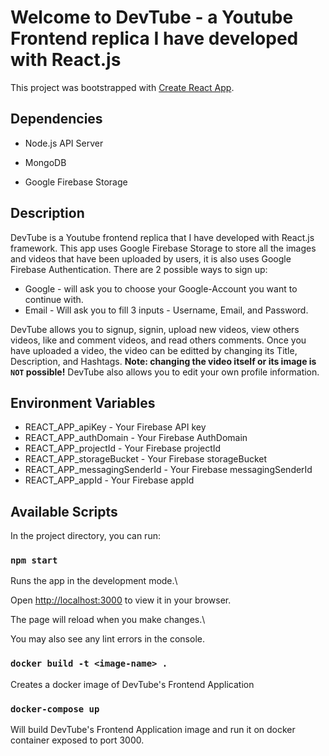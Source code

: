 
# Welcome to DevTube - a Youtube Frontend replica I have developed with React.js

  

This project was bootstrapped with [Create React App](https://github.com/facebook/create-react-app).

  

## Dependencies

- Node.js API Server

- MongoDB

- Google Firebase Storage

## Description
DevTube is a Youtube frontend replica that I have developed with React.js framework.
This app uses Google Firebase Storage to store all the images and videos that have been uploaded by users,
it is also uses Google Firebase Authentication.
There are 2 possible ways to sign up:
- Google - will ask you to choose your Google-Account you want to continue with.
- Email - Will ask you to fill 3 inputs - Username, Email, and Password.

DevTube allows you to signup, signin, upload new videos, view others videos, like and comment videos, and read others comments.
Once you have uploaded a video, the video can be editted by changing its Title, Description, and Hashtags. **Note: changing the video itself or its image is  `NOT` possible!**
DevTube also allows you to edit your own profile information.

## Environment Variables
- REACT_APP_apiKey - Your Firebase API key
- REACT_APP_authDomain - Your Firebase AuthDomain
- REACT_APP_projectId - Your Firebase projectId
- REACT_APP_storageBucket - Your Firebase storageBucket
- REACT_APP_messagingSenderId - Your Firebase messagingSenderId
- REACT_APP_appId - Your Firebase appId
  

## Available Scripts
In the project directory, you can run:
### `npm start`

Runs the app in the development mode.\

Open [http://localhost:3000](http://localhost:3000) to view it in your browser.

The page will reload when you make changes.\

You may also see any lint errors in the console.

###  `docker build -t <image-name> .`
Creates a docker image of DevTube's Frontend Application

### `docker-compose up`
Will build DevTube's Frontend Application image and run it on docker container exposed to port 3000.